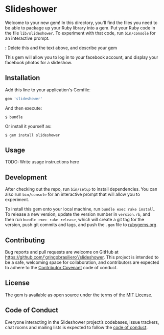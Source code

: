 # Slideshower

Welcome to your new gem! In this directory, you'll find the files you need to be able to package up your Ruby library into a gem. Put your Ruby code in the file `lib/slideshower`. To experiment with that code, run `bin/console` for an interactive prompt.

: Delete this and the text above, and describe your gem

This gem will allow you to log in to your facebook account, and display your facebook photos for a slideshow.




## Installation

Add this line to your application's Gemfile:

```ruby
gem 'slideshower'
```

And then execute:

    $ bundle

Or install it yourself as:

    $ gem install slideshower

## Usage

TODO: Write usage instructions here

## Development

After checking out the repo, run `bin/setup` to install dependencies. You can also run `bin/console` for an interactive prompt that will allow you to experiment.

To install this gem onto your local machine, run `bundle exec rake install`. To release a new version, update the version number in `version.rb`, and then run `bundle exec rake release`, which will create a git tag for the version, push git commits and tags, and push the `.gem` file to [rubygems.org](https://rubygems.org).

## Contributing

Bug reports and pull requests are welcome on GitHub at https://github.com/'gringobrasiliero'/slideshower. This project is intended to be a safe, welcoming space for collaboration, and contributors are expected to adhere to the [Contributor Covenant](http://contributor-covenant.org) code of conduct.

## License

The gem is available as open source under the terms of the [MIT License](https://opensource.org/licenses/MIT).

## Code of Conduct

Everyone interacting in the Slideshower project’s codebases, issue trackers, chat rooms and mailing lists is expected to follow the [code of conduct](https://github.com/'gringobrasiliero'/slideshower/blob/master/CODE_OF_CONDUCT.md).
